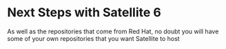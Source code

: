# Next Steps with Satellite 6

As well as the repositories that come from Red Hat, no doubt you will have some of your own repositories that you want Satellite to host